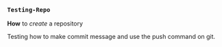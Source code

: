### `Testing-Repo`
**How** to *create* a repository

Testing how to make commit message and use the push command on git.

